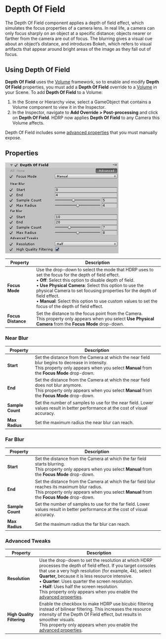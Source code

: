 # Depth Of Field

The Depth Of Field component applies a depth of field effect, which simulates the focus properties of a camera lens. In real life, a camera can only focus sharply on an object at a specific distance; objects nearer or farther from the camera are out of focus. The blurring gives a visual cue about an object’s distance, and introduces Bokeh, which refers to visual artifacts that appear around bright areas of the image as they fall out of focus.

## Using Depth Of Field

**Depth Of Field** uses the [Volume](Volumes.html) framework, so to enable and modify **Depth Of Field** properties, you must add a **Depth Of Field** override to a [Volume](Volumes.html) in your Scene. To add **Depth Of Field** to a Volume:

1. In the Scene or Hierarchy view, select a GameObject that contains a Volume component to view it in the Inspector.
2. In the Inspector, navigate to **Add Override > Post-processing** and click on **Depth Of Field**. HDRP now applies **Depth Of Field** to any Camera this Volume affects.

Depth Of Field includes some [advanced properties](Advanced-Properties.html) that you must manually expose.

## Properties

![](Images/Post-ProcessingDepthOfField1.png)

| **Property**       | **Description**                                              |
| ------------------ | ------------------------------------------------------------ |
| **Focus Mode**     | Use the drop-down to select the mode that HDRP uses to set the focus for the depth of field effect.<br />&#8226; **Off**: Select this option to disable depth of field.<br />&#8226; **Use Physical Camera**: Select this option to use the physical Camera to set focusing properties for the depth of field effect.<br />&#8226; **Manual**: Select this option to use custom values to set the focus of the depth of field effect. |
| **Focus Distance** | Set the distance to the focus point from the Camera.<br />This property only appears when you select **Use Physical Camera** from the **Focus Mode** drop-down. |

### Near Blur

| **Property**     | **Description**                                              |
| ---------------- | ------------------------------------------------------------ |
| **Start**        | Set the distance from the Camera at which the near field blur begins to decrease in intensity.<br />This property only appears when you select **Manual** from the **Focus Mode** drop-down. |
| **End**          | Set the distance from the Camera at which the near field does not blur anymore.<br />This property only appears when you select **Manual** from the **Focus Mode** drop-down. |
| **Sample Count** | Set the number of samples to use for the near field. Lower values result in better performance at the cost of visual accuracy. |
| **Max Radius**   | Set the maximum radius the near blur can reach.              |

### Far Blur

| **Property**     | **Description**                                              |
| ---------------- | ------------------------------------------------------------ |
| **Start**        | Set the distance from the Camera at which the far field starts blurring.<br />This property only appears when you select **Manual** from the **Focus Mode** drop-down. |
| **End**          | Set the distance from the Camera at which the far field blur reaches its maximum blur radius.<br />This property only appears when you select **Manual** from the **Focus Mode** drop-down. |
| **Sample Count** | Set the number of samples to use for the far field. Lower values result in better performance at the cost of visual accuracy. |
| **Max Radius**   | Set the maximum radius the far blur can reach.               |

### Advanced Tweaks

| **Property**               | **Description**                                              |
| -------------------------- | ------------------------------------------------------------ |
| **Resolution**             | Use the drop-down to set the resolution at which HDRP processes the depth of field effect. If you target consoles that use a very high resolution (for example, 4k), select **Quarter,** because it is less resource intensive.<br />&#8226; **Quarter**: Uses quarter the screen resolution.<br />&#8226; **Half**: Uses half the screen resolution.<br />This property only appears when you enable the [advanced properties](Advanced-Properties.html). |
| **High Quality Filtering** | Enable the checkbox to make HDRP use bicubic filtering instead of bilinear filtering. This increases the resource intensity of the Depth Of Field effect, but results in smoother visuals.<br />This property only appears when you enable the [advanced properties](Advanced-Properties.html). |